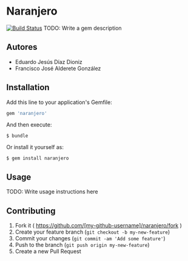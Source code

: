 # Naranjero
[![Build Status](https://travis-ci.org/LPP1415/LPP_T_12.svg?branch=master)](https://travis-ci.org/LPP1415/LPP_T_12)
TODO: Write a gem description

## Autores
* Eduardo Jesús Díaz Dioniz
* Francisco José Alderete González

## Installation

Add this line to your application's Gemfile:

```ruby
gem 'naranjero'
```

And then execute:

    $ bundle

Or install it yourself as:

    $ gem install naranjero

## Usage

TODO: Write usage instructions here

## Contributing

1. Fork it ( https://github.com/[my-github-username]/naranjero/fork )
2. Create your feature branch (`git checkout -b my-new-feature`)
3. Commit your changes (`git commit -am 'Add some feature'`)
4. Push to the branch (`git push origin my-new-feature`)
5. Create a new Pull Request

